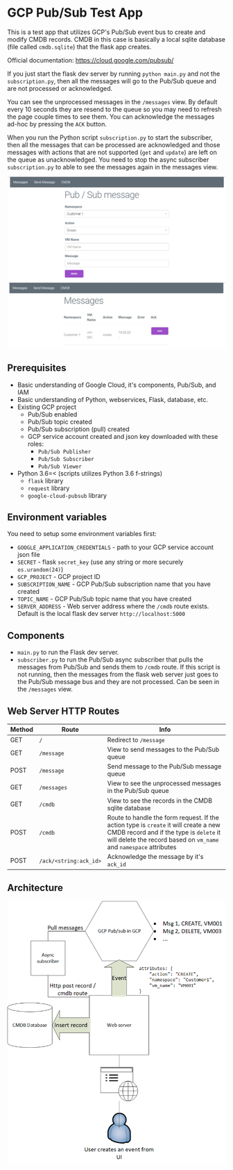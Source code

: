 # GCP Pub/Sub Test App

This is a test app that utilizes GCP's Pub/Sub event bus to create and modify CMDB records. CMDB in this case is basically a local sqlite database (file called `cmdb.sqlite`) that the flask app creates.

Official documentation:
<https://cloud.google.com/pubsub/>

If you just start the flask dev server by running `python main.py` and not the `subscription.py`, then all the messages will go to the Pub/Sub queue and are not processed or acknowledged.

You can see the unprocessed messages in the `/messages` view. By default every 10 seconds they are resend to the queue so you may need to refresh the page couple times to see them. You can acknowledge the messages ad-hoc by pressing the `ACK` button.

When you run the Python script `subscription.py` to start the subscriber, then all the messages that can be processed are acknowledged and those messages with actions that are not supported (`get` and `update`) are left on the queue as unacknowledged. You need to stop the async subscriber `subscription.py` to able to see the messages again in the messages view.

![Pub Sub image](/img/send-msg-ui.png)
![Pub Sub image](/img/ui.png)

## Prerequisites

- Basic understanding of Google Cloud, it's components, Pub/Sub, and IAM
- Basic understanding of Python, webservices, Flask, database, etc.
- Existing GCP project
  - Pub/Sub enabled
  - Pub/Sub topic created
  - Pub/Sub subscription (pull) created
  - GCP service account created and json key downloaded with these roles:
    - `Pub/Sub Publisher`
    - `Pub/Sub Subscriber`
    - `Pub/Sub Viewer`
- Python 3.6=< (scripts utilizes Python 3.6 f-strings)
  - `flask` library
  - `request` library
  - `google-cloud-pubsub` library

## Environment variables

You need to setup some environment variables first:

- `GOOGLE_APPLICATION_CREDENTIALS` - path to your GCP service account json file
- `SECRET` - flask `secret_key` (use any string or more securely `os.urandom(24)`)
- `GCP_PROJECT` - GCP project ID
- `SUBSCRIPTION_NAME` - GCP Pub/Sub subscription name that you have created
- `TOPIC_NAME` - GCP Pub/Sub topic name that you have created
- `SERVER_ADDRESS` - Web server address where the `/cmdb` route exists. Default is the local flask dev server `http://localhost:5000`

## Components

- `main.py` to run the Flask dev server.
- `subscriber.py` to run the Pub/Sub async subscriber that pulls the messages from Pub/Sub and sends them to `/cmdb` route. If this script is not running, then the messages from the flask web server just goes to the Pub/Sub message bus and they are not processed. Can be seen in the `/messages` view.

## Web Server HTTP Routes

| Method   | Route       | Info |
| -------- |-------------| -----|
| GET      | `/`         | Redirect to `/message` |
| GET      | `/message`  | View to send messages to the Pub/Sub queue |
| POST     | `/message`  | Send message to the Pub/Sub message queue |
| GET      | `/messages` | View to see the unprocessed messages in the Pub/Sub queue |
| GET      | `/cmdb`  | View to see the records in the CMDB sqlite database |
| POST     | `/cmdb`  | Route to handle the form request. If the action type is `create` it will create a new CMDB record and if the type is `delete` it will delete the record based on `vm_name` and `namespace` attributes |
| POST     | `/ack/<string:ack_id>`  | Acknowledge the message by it's `ack_id` |


## Architecture

![Pub Sub image](/img/pub_sub.png)
